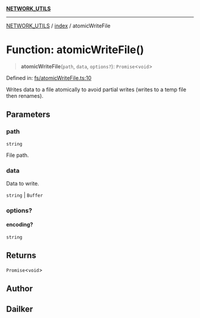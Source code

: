[**NETWORK_UTILS**](../../README.md)

***

[NETWORK_UTILS](../../README.md) / [index](../README.md) / atomicWriteFile

# Function: atomicWriteFile()

> **atomicWriteFile**(`path`, `data`, `options?`): `Promise`\<`void`\>

Defined in: [fs/atomicWriteFile.ts:10](https://github.com/dailker/everyutil-js/blob/7799f3f003cb23f425be3f1c83c38483e2648188/src/fs/atomicWriteFile.ts#L10)

Writes data to a file atomically to avoid partial writes (writes to a temp file then renames).

## Parameters

### path

`string`

File path.

### data

Data to write.

`string` | `Buffer`

### options?

#### encoding?

`string`

## Returns

`Promise`\<`void`\>

## Author

## Dailker
